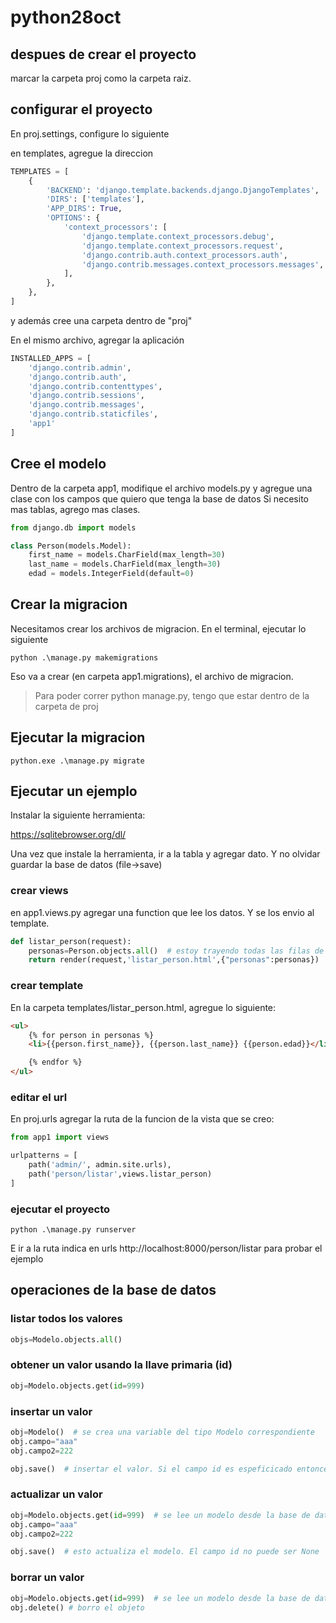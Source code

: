 # python28oct

## despues de crear el proyecto

marcar la carpeta proj como la carpeta raiz.

## configurar el proyecto

En proj.settings, configure lo siguiente

en templates, agregue la direccion

```python
TEMPLATES = [
    {
        'BACKEND': 'django.template.backends.django.DjangoTemplates',
        'DIRS': ['templates'],
        'APP_DIRS': True,
        'OPTIONS': {
            'context_processors': [
                'django.template.context_processors.debug',
                'django.template.context_processors.request',
                'django.contrib.auth.context_processors.auth',
                'django.contrib.messages.context_processors.messages',
            ],
        },
    },
]
```

y además cree una carpeta dentro de "proj"

En el mismo archivo, agregar la aplicación

```python
INSTALLED_APPS = [
    'django.contrib.admin',
    'django.contrib.auth',
    'django.contrib.contenttypes',
    'django.contrib.sessions',
    'django.contrib.messages',
    'django.contrib.staticfiles',
    'app1'
]
```

## Cree el modelo

Dentro de la carpeta app1, modifique el archivo models.py y agregue una clase con los campos que quiero que tenga la base de datos
Si necesito mas tablas, agrego mas clases.

```python
from django.db import models

class Person(models.Model):
    first_name = models.CharField(max_length=30)
    last_name = models.CharField(max_length=30)
    edad = models.IntegerField(default=0)
```

## Crear la migracion

Necesitamos crear los archivos de migracion. En el terminal, ejecutar lo siguiente

```shell
python .\manage.py makemigrations
```

Eso va a crear (en carpeta app1.migrations), el archivo de migracion.

> Para poder correr python manage.py, tengo que estar dentro de la carpeta de proj

## Ejecutar la migracion

```shell
python.exe .\manage.py migrate 
```

## Ejecutar un ejemplo

Instalar la siguiente herramienta:

https://sqlitebrowser.org/dl/

Una vez que instale la herramienta, ir a la tabla y agregar dato.  Y no olvidar guardar la base de datos (file->save)

### crear views

en app1.views.py agregar una function que lee los datos. Y se los envio al template.

```python
def listar_person(request):
    personas=Person.objects.all()  # estoy trayendo todas las filas de la tabla persona
    return render(request,'listar_person.html',{"personas":personas})
```

### crear template
En la carpeta templates/listar_person.html, agregue lo siguiente:

```html
<ul>
    {% for person in personas %}
    <li>{{person.first_name}}, {{person.last_name}} {{person.edad}}</li>

    {% endfor %}
</ul>
```

### editar el url
En proj.urls agregar la ruta de la funcion de la vista que se creo:

```python
from app1 import views

urlpatterns = [
    path('admin/', admin.site.urls),
    path('person/listar',views.listar_person)
]
```

### ejecutar el proyecto

```shell
python .\manage.py runserver 
```

E ir a la ruta indica en urls http://localhost:8000/person/listar para probar el ejemplo


## operaciones de la base de datos

### listar todos los valores

```python
objs=Modelo.objects.all()
```

### obtener un valor usando la llave primaria (id)

```python
obj=Modelo.objects.get(id=999) 
```

### insertar un valor

```python
obj=Modelo()  # se crea una variable del tipo Modelo correspondiente
obj.campo="aaa"
obj.campo2=222

obj.save()  # insertar el valor. Si el campo id es espeficicado entonces se actualizar.
```

### actualizar un valor

```python
obj=Modelo.objects.get(id=999)  # se lee un modelo desde la base de datos donde el id es igual a 9999
obj.campo="aaa"
obj.campo2=222

obj.save()  # esto actualiza el modelo. El campo id no puede ser None
```

### borrar un valor

```python
obj=Modelo.objects.get(id=999)  # se lee un modelo desde la base de datos donde el id es igual a 9999
obj.delete() # borro el objeto
```

